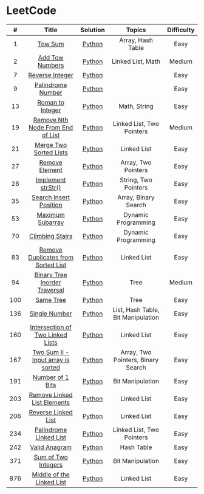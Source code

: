 # LeetCode

|   #   |  Title  |  Solution  |  Topics  |  Difficulty  |
| :---: | :-----: | :--------: | :------: | :----------: |
|   1   | [Tow Sum](https://leetcode.com/problems/two-sum/) | [Python](https://github.com/kaka-lin/leetcode/tree/master/python/001_two_sum.md) | Array, Hash Table | Easy |
|   2   | [Add Tow Numbers](https://leetcode.com/problems/add-two-numbers/) | [Python](https://github.com/kaka-lin/leetcode/tree/master/python/002_add_two_numbers.md) | Linked List, Math | Medium |
|   7   | [Reverse Integer](https://leetcode.com/problems/reverse-integer/) | [Python](https://github.com/kaka-lin/leetcode/tree/master/python/007_reverse_integer.md) | | Easy |
|   9   | [Palindrome Number](https://leetcode.com/problems/palindrome-number/) | [Python](https://github.com/kaka-lin/leetcode/tree/master/python/009_palindrome_number.md) | | Easy |
|  13   | [Roman to Integer](https://leetcode.com/problems/roman-to-integer/) | [Python](https://github.com/kaka-lin/leetcode/tree/master/python/013_roman_to_integer.md) | Math, String | Easy |
|  19   | [Remove Nth Node From End of List](https://leetcode.com/problems/remove-nth-node-from-end-of-list/) | [Python](https://github.com/kaka-lin/leetcode/tree/master/python/019_remove_nth_node_from_end_of_list.md) | Linked List, Two Pointers | Medium |
|  21   | [Merge Two Sorted Lists](https://leetcode.com/problems/merge-two-sorted-lists/) | [Python](https://github.com/kaka-lin/leetcode/tree/master/python/021_merge_two_sorted_list.md) | Linked List | Easy |
|  27   | [Remove Element](https://leetcode.com/problems/remove-element/) | [Python](https://github.com/kaka-lin/leetcode/tree/master/python/027_remove_element.md) | Array, Two Pointers | Easy |
|  28  | [Implement strStr()](https://leetcode.com/problems/implement-strstr/) | [Python](https://github.com/kaka-lin/leetcode/tree/master/python/028_implement_strStr().md) | String, Two Pointers | Easy |
|  35  | [Search Insert Position](https://leetcode.com/problems/search-insert-position/) | [Python](https://github.com/kaka-lin/leetcode/tree/master/python/035_search_insert_position.md) | Array, Binary Search | Easy |
|  53   | [Maximum Subarray](https://leetcode.com/problems/maximum-subarray/) | [Python](https://github.com/kaka-lin/leetcode/tree/master/python/053_maximum_subarray.md) | Dynamic Programming | Easy |
|  70   | [Climbing Stairs](https://leetcode.com/problems/climbing-stairs/) | [Python](https://github.com/kaka-lin/leetcode/tree/master/python/070_climbing_stairs.md) | Dynamic Programming | Easy |
|  83   | [Remove Duplicates from Sorted List](https://leetcode.com/problems/remove-duplicates-from-sorted-list/) | [Python](https://github.com/kaka-lin/leetcode/tree/master/python/083_remove_duplicates_from_sorted_list.md) | Linked List | Easy |
|  94   | [Binary Tree Inorder Traversal](https://leetcode.com/problems/binary-tree-inorder-traversal/) | [Python](https://github.com/kaka-lin/leetcode/tree/master/python/094_binary_tree_inorder_traversal.md) | Tree | Medium |
|  100  | [Same Tree](https://leetcode.com/problems/same-tree/) | [Python](https://github.com/kaka-lin/leetcode/tree/master/python/100_same_tree.md) | Tree | Easy |
|  136  | [Single Number](https://leetcode.com/problems/single-number/) | [Python](https://github.com/kaka-lin/leetcode/tree/master/python/136_single_number.md) | List, Hash Table, Bit Manipulation | Easy |
|  160  | [Intersection of Two Linked Lists](https://leetcode.com/problems/intersection-of-two-linked-lists/) | [Python](https://github.com/kaka-lin/leetcode/tree/master/python/160_intersection_of_two_linked_list.md) | Linked List | Easy |
|  167  | [Two Sum II - Input array is sorted](https://leetcode.com/problems/two-sum-ii-input-array-is-sorted/) | [Python](https://github.com/kaka-lin/leetcode/tree/master/python/167_two_sum_II_input_array_is_sorted.md) | Array, Two Pointers, Binary Search | Easy |
|  191  | [Number of 1 Bits](https://leetcode.com/problems/number-of-1-bits/) | [Python](https://github.com/kaka-lin/leetcode/tree/master/python/191_number_of_1_bits.md) | Bit Manipulation | Easy |
|  203  | [Remove Linked List Elements](https://leetcode.com/problems/remove-linked-list-elements/) | [Python](https://github.com/kaka-lin/leetcode/tree/master/python/203_remove_linked_list_elements.md) | Linked List | Easy |
|  206  | [Reverse Linked List](https://leetcode.com/problems/reverse-linked-list/) | [Python](https://github.com/kaka-lin/leetcode/tree/master/python/206_reverse_linked_list.md) | Linked List | Easy |
|  234  | [Palindrome Linked List](https://leetcode.com/problems/palindrome-linked-list/) | [Python](https://github.com/kaka-lin/leetcode/tree/master/python/234_palindrome_linked_list.md) | Linked List, Two Pointers | Easy |
|  242  | [Valid Anagram](https://leetcode.com/problems/valid-anagram/) | [Python](https://github.com/kaka-lin/leetcode/tree/master/python/242_valid_anagram.md) | Hash Table | Easy |
|  371  | [Sum of Two Integers](https://leetcode.com/problems/sum-of-two-integers/) | [Python](https://github.com/kaka-lin/leetcode/tree/master/python/371_sum_of_two_integers.md) | Bit Manipulation | Easy |
|  876  | [Middle of the Linked List](https://leetcode.com/problems/middle-of-the-linked-list/) | [Python](https://github.com/kaka-lin/leetcode/tree/master/python/876_middle_of_the_linked_list.md) | Linked List | Easy |
